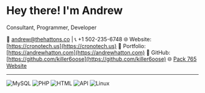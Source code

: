 # Hey there! I'm Andrew

Consultant, Programmer, Developer

📧 andrew@thehattons.co | 📞 +1 502-235-6748
🌐 Website: [https://cronotech.us](https://cronotech.us)
💼 Portfolio: [https://andrewhatton.com](https://andrewhatton.com)
🐙 GitHub: [https://github.com/killer6oose](https://github.com/killer6oose)
🌐 [Pack 765 Website](https://pack765.com)

---
![MySQL](https://img.shields.io/badge/MySQL-85%25%20skilled-blue)
![PHP](https://img.shields.io/badge/PHP-75%25%20skilled-purple)
![HTML](https://img.shields.io/badge/HTML-100%25%20skilled-orange)
![API](https://img.shields.io/badge/API-85%25%20skilled-green)
![Linux](https://img.shields.io/badge/Linux-90%25%20skilled-yellow)
